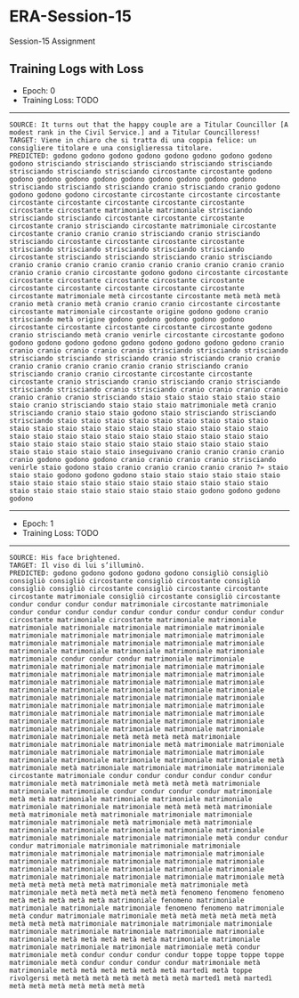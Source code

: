 # ERA-Session-15
Session-15 Assignment

## Training Logs with Loss

- Epoch: 0
- Training Loss: TODO
----------
    SOURCE: It turns out that the happy couple are a Titular Councillor [A modest rank in the Civil Service.] and a Titular Councilloress!
    TARGET: Viene in chiaro che si tratta di una coppia felice: un consigliere titolare e una consiglieressa titolare.
    PREDICTED: godono godono godono godono godono godono godono godono godono strisciando strisciando strisciando strisciando strisciando strisciando strisciando strisciando circostante circostante godono godono godono godono godono godono godono godono godono godono strisciando strisciando strisciando cranio strisciando cranio godono godono godono godono circostante circostante circostante circostante circostante circostante circostante circostante circostante circostante circostante matrimoniale matrimoniale strisciando strisciando strisciando circostante circostante circostante circostante cranio strisciando circostante matrimoniale circostante circostante cranio cranio cranio strisciando cranio strisciando strisciando circostante circostante circostante circostante strisciando strisciando strisciando strisciando strisciando circostante strisciando strisciando strisciando cranio strisciando cranio cranio cranio cranio cranio cranio cranio cranio cranio cranio cranio cranio cranio circostante godono godono circostante circostante circostante circostante circostante circostante circostante circostante circostante circostante circostante circostante circostante matrimoniale metà circostante circostante metà metà metà cranio metà cranio metà cranio cranio cranio circostante circostante circostante matrimoniale circostante origine godono godono cranio strisciando metà origine godono godono godono godono godono circostante circostante circostante circostante circostante godono cranio strisciando metà cranio venirle circostante circostante godono godono godono godono godono godono godono godono godono godono cranio cranio cranio cranio cranio cranio strisciando strisciando strisciando strisciando strisciando strisciando cranio strisciando cranio cranio cranio cranio cranio cranio cranio cranio strisciando cranio strisciando cranio cranio circostante circostante circostante circostante cranio strisciando cranio strisciando cranio strisciando strisciando strisciando cranio strisciando cranio cranio cranio cranio cranio cranio cranio strisciando staio staio staio staio staio staio staio cranio strisciando staio staio staio matrimoniale metà cranio strisciando cranio staio staio godono staio strisciando strisciando strisciando staio staio staio staio staio staio staio staio staio staio staio staio staio staio staio staio staio staio staio staio staio staio staio staio staio staio staio staio staio staio staio staio staio staio staio staio staio staio staio staio staio staio staio staio staio staio staio inseguivano cranio cranio cranio cranio cranio godono godono godono cranio cranio cranio cranio strisciando venirle staio godono staio cranio cranio cranio cranio cranio ?» staio staio staio godono godono godono staio staio staio staio staio staio staio staio staio staio staio staio staio staio staio staio staio staio staio staio staio staio staio staio staio godono godono godono godono
----------
 - Epoch: 1
 - Training Loss: TODO
 ----------
    SOURCE: His face brightened.
    TARGET: Il viso di lui s’illuminò.
    PREDICTED: godono godono godono godono godono consigliò consigliò consigliò consigliò circostante consigliò circostante consigliò consigliò consigliò circostante consigliò circostante circostante circostante matrimoniale consigliò circostante consigliò circostante condur condur condur condur matrimoniale circostante matrimoniale condur condur condur condur condur condur condur condur condur condur circostante matrimoniale circostante matrimoniale matrimoniale matrimoniale matrimoniale matrimoniale matrimoniale matrimoniale matrimoniale matrimoniale matrimoniale matrimoniale matrimoniale matrimoniale matrimoniale matrimoniale matrimoniale matrimoniale matrimoniale matrimoniale matrimoniale matrimoniale matrimoniale matrimoniale condur condur condur matrimoniale matrimoniale matrimoniale matrimoniale matrimoniale matrimoniale matrimoniale matrimoniale matrimoniale matrimoniale matrimoniale matrimoniale matrimoniale matrimoniale matrimoniale matrimoniale matrimoniale matrimoniale matrimoniale matrimoniale matrimoniale matrimoniale matrimoniale matrimoniale matrimoniale matrimoniale matrimoniale matrimoniale matrimoniale matrimoniale matrimoniale matrimoniale matrimoniale matrimoniale matrimoniale matrimoniale matrimoniale matrimoniale matrimoniale matrimoniale matrimoniale matrimoniale matrimoniale matrimoniale matrimoniale matrimoniale matrimoniale matrimoniale matrimoniale metà metà metà metà matrimoniale matrimoniale matrimoniale matrimoniale metà matrimoniale matrimoniale matrimoniale matrimoniale matrimoniale matrimoniale matrimoniale matrimoniale matrimoniale matrimoniale matrimoniale matrimoniale metà matrimoniale metà matrimoniale matrimoniale matrimoniale matrimoniale circostante matrimoniale condur condur condur condur condur condur matrimoniale metà matrimoniale metà metà metà metà matrimoniale matrimoniale matrimoniale condur condur condur condur matrimoniale metà metà matrimoniale matrimoniale matrimoniale matrimoniale matrimoniale matrimoniale matrimoniale metà metà metà matrimoniale metà matrimoniale metà matrimoniale matrimoniale matrimoniale matrimoniale matrimoniale metà matrimoniale metà matrimoniale matrimoniale matrimoniale matrimoniale matrimoniale matrimoniale matrimoniale matrimoniale matrimoniale matrimoniale metà condur condur condur matrimoniale matrimoniale matrimoniale matrimoniale matrimoniale matrimoniale matrimoniale matrimoniale matrimoniale matrimoniale matrimoniale matrimoniale matrimoniale matrimoniale matrimoniale matrimoniale matrimoniale matrimoniale matrimoniale matrimoniale matrimoniale matrimoniale matrimoniale matrimoniale metà metà metà metà metà metà matrimoniale metà matrimoniale metà matrimoniale metà metà metà metà metà metà fenomeno fenomeno fenomeno metà metà metà metà metà matrimoniale fenomeno matrimoniale matrimoniale matrimoniale matrimoniale fenomeno fenomeno matrimoniale metà condur matrimoniale matrimoniale metà metà metà metà metà metà metà metà metà matrimoniale matrimoniale matrimoniale matrimoniale matrimoniale matrimoniale matrimoniale matrimoniale matrimoniale matrimoniale metà metà metà metà metà matrimoniale matrimoniale matrimoniale matrimoniale matrimoniale matrimoniale metà condur matrimoniale metà condur condur condur condur toppe toppe toppe toppe matrimoniale metà condur condur condur condur matrimoniale metà matrimoniale metà metà metà metà metà metà martedì metà toppe rivolgersi metà metà metà metà metà metà metà martedì metà martedì metà metà metà metà metà metà metà